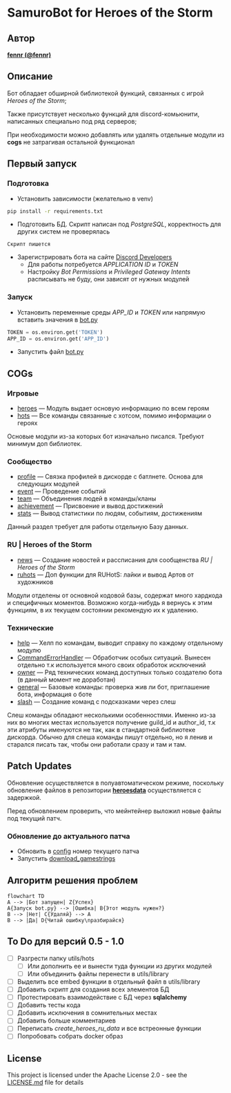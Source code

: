 # SamuroBot for Heroes of the Storm

## Автор

 **[fennr (@fennr)](fennr.github.io/)**
 
## Описание

Бот обладает обширной библиотекой функций, связанных с игрой *Heroes of the Storm*;

Также присутствует несколько функций для discord-комьюнити, написанных специально под ряд серверов;

При необходимости можно добавлять или удалять отдельные модули из **cogs** не затрагивая остальной функционал

## Первый запуск

### Подготовка

* Установить зависимости (желательно в venv)
```bash
pip install -r requirements.txt
```
* Подготовить БД. Скрипт написан под *PostgreSQL*, корректность для других систем не проверялась
```
Скрипт пишется
```

* Зарегистрировать бота на сайте [Discord Developers](https://canary.discord.com/developers/applications)
    * Для работы потребуется *APPLICATION ID* и *TOKEN*
    * Настройку *Bot Permissions* и *Privileged Gateway Intents* расписывать не буду, они зависят от нужных модулей

### Запуск

* Установить переменные среды *APP_ID* и *TOKEN* или напрямую вставить значения в [bot.py](bot.py)
```py
TOKEN = os.environ.get('TOKEN')
APP_ID = os.environ.get('APP_ID')
```
* Запустить файл [bot.py](bot.py)

## COGs

### Игровые

* [heroes](cogs/heroes.py) — Модуль выдает основую информацию по всем героям
* [hots](cogs/hots.py) — Все команды связанные с хотсом, помимо информации о героях

Основые модули из-за которых бот изначально писался. Требуют минимум доп библиотек.

### Сообщество 

* [profile](cogs/profile.py) — Связка профилей в дискорде с батлнете. Основа для следующих модулей
* [event](cogs/event.py) — Проведение событий
* [team](cogs/team.py) — Объединения людей в команды/кланы
* [achievement](cogs/achievement.py) — Присвоение и вывод достижений
* [stats](cogs/stats.py) — Вывод статистики по людям, событиям, достижениям

Данный раздел требует для работы отдельную Базу данных.

### RU | Heroes of the Storm

* [news](cogs/news.py) — Создание новостей и рассписания для сообщенства *RU | Heroes of the Storm*
* [ruhots](cogs/ruhots.py) — Доп функции для RUHotS: лайки и вывод Артов от художников

Модули отделены от основной кодовой базы, содержат много хардкода и специфичных моментов.
Возможно когда-нибудь я вернусь к этим функциям, в их текущем состоянии рекомендую их к удалению.

### Технические

* [help](cogs/help.py) — Хелп по командам, выводит справку по каждому отдельному модулю
* [CommandErrorHandler](cogs/CommandErrorHandler.py) — Обработчик особых ситуаций. Вынесен отдельно т.к используется много своих обработок исключений
* [owner](cogs/owner.py) — Ряд технических команд доступных только создателю бота (в данный момент не доработан)
* [general](cogs/general.py) — Базовые команды: проверка жив ли бот, приглашение бота, информация о боте
* [slash](cogs/slash.py) — Создание команд с подсказками через слеш

Слеш команды обладают несколькими особенностями.
Именно из-за них во многих местах используется получение guild_id и author_id,
т.к эти атрибуты именуются не так, как в стандартной библиотеке дискорда.
Обычно для слеша команды пишут отдельно, но я ленив и старался писать так, чтобы они работали сразу и там и там.


## Patch Updates

Обновление осуществляется в полуавтоматическом режиме, поскольку обновление файлов в репозитории **[heroesdata](https://github.com/HeroesToolChest/heroes-data/tree/master/heroesdata)** осуществляется с задержкой.

Перед обновлением проверить, что мейнтейнер выложил новые файлы под текущий патч.

### Обновление до актуального патча
* Обновить в [config](config.yaml) номер текущего патча
* Запустить [download_gamestrings](utils/scripts/download_gamestrings.py)

## Алгоритм решения проблем
```mermaid
flowchart TD
A --> |Бот запущен| Z{Успех}
A{Запуск bot.py} --> |Ошибка| B{Этот модуль нужен?}
B --> |Нет| C{Удаляй} --> A
B --> |Да| D{Читай ошибку\nразбирайся}
```


## To Do для версий 0.5 - 1.0

- [ ] Разгрести папку utils/hots
    - [ ] Или дополнить ее и вынести туда функции из других модулей
    - [ ] Или объединить файлы перенести в utils/library
- [ ] Выделить все embed функции в отдельный файл в utils/library
- [ ] Добавить скрипт для создания всех элементов БД
- [ ] Протестировать взаимодействие с БД через **sqlalchemy**
- [ ] Добавить тесты кода
- [ ] Добавить исключения в сомнительных местах
- [ ] Добавить больше комментариев
- [ ] Переписать *create_heroes_ru_data* и все встреонные функции
- [ ] Попробовать собрать docker образ

## License

This project is licensed under the Apache License 2.0 - see the [LICENSE.md](LICENSE.md) file for details
